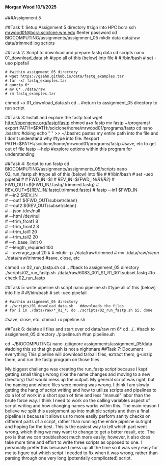 #### Morgan Wood 		10/1/2025
###Assignment 5 

##Task 1: Setup Assignment 5 directory
#sign into HPC bora
ssh mrwood01@bora.sciclone.wm.edu
#enter password
cd BIOCOMPUTING/assignments/assignment_05
mkdir data data/raw data/trimmed log scripts

##Task 2: Script to download and prepare fastq data
cd scripts
nano 01_download_data.sh
#type all of this (below) into file
	# #!/bin/bash
	# set -ueo pipefail

	# #within assignment_05 directory
	# wget https://gzahn.github.io/data/fastq_examples.tar
	# tar -xf fastq_examples.tar
	# gunzip 6*
	# mv 6* ./data/raw
	# rm fastq_examples.tar
chmod +x 01_download_data.sh
cd .. 	#return to assignment_05 directory to run script 

##Task 3: Install and explore the fastp tool
wget http://opengene.org/fastp/fastp
chmod a+x fastp
mv fastp ~/programs/
export PATH=$PATH:/sciclone/home/mrwood01/programs/fastp
cd
nano .bashrc 		#doing echo " " >> ~/.bashrc pastes my entire path into the file and I don't understand why
#type into file: 
	#export PATH=$PATH:/sciclone/home/mrwood01/programs/fastp
	#save, etc to get out of file
fastp --help 		#explore options within this program for understanding

##Task 4: Script to run fastp
cd BIOCOMPUTING/assignments/assignments_05/scripts
nano 02_run_fastp.sh
#type all of this (below) into file
	# #!/bin/bash
	# set -ueo pipefail
	# 
	# FWD_IN=$1
	# REV_IN=${FWD_IN/_R1_/_R2_}
	# FWD_OUT=${FWD_IN/.fastq/.trimmed.fastq}
	# REV_OUT=${REV_IN/.fastq/.trimmed.fastq}
	# fastp --in1 $FWD_IN \
	# --in2 $REV_IN \
	# --out1 ${FWD_OUT/subset/clean} \
	# --out2 ${REV_OUT/subset/clean} \
	# --json /dev/null \
	# --html /dev/null \
	# --trim_front1 8 \
	# --trim_front2 8 \
	# --trim_tail1 20 \
	# --trim_tail2 20 \
	# --n_base_limit 0 \
	# --length_required 100 \
	# --average_qual 20
	# 
	# mkdir -p ./data/raw/trimmed
	# mv ./data/raw/*clean* ./data/raw/trimmed
#save, close, etc

chmod +x 02_run_fastp.sh
cd .. 		#back to assignment_05 directory
./scripts/02_run_fastp.sh ./data/raw/6083_001_S1_R1_001.subset.fastq 	#to check 02_run_fastp

##Task 5: write pipeline.sh script 
nano pipeline.sh
#type all of this (below) into file
	# #!/bin/bash
	# set -ueo pipefail

	# #within assignment_05 directory
	# ./scripts/01_download_data.sh   #downloads the files
	# for i in ./data/raw/*_R1_*; do ./scripts/02_run_fastp.sh $i; done
#save, close, etc.
chmod +x pipeline.sh

##Task 6: delete all files and start over
cd data/raw
rm 6*
cd ../..	#back to assignment_05 directory
./pipeline.sh 	#run pipeline.sh

cd ~/BIOCOMPUTING/
nano .gitignore
assignments/assignment_05/data 		#adding this so that git push is not a nightmare
##Task 7: Document everything
This pipeline will download tarball files, extract them, g-unzip them, and run the fastp program 
on those files. 

My biggest challenge was creating the run_fastp script because I kept getting small things wrong
(like the name changes and moving to a new directory) that would mess up the output. My general 
script was right, but the naming and where files were moving was wrong. I think I am slowly 
getting the hang of script writing and how to utilize scripts and pipelines to do a lot of work 
in a short span of time and less "manual" labor than the brute force way. I think I need to 
work on the calling variables aspect of script writing and how changing names works within this.
The main reason I believe we split this assignment up into multiple scripts and then a final 
pipeline is because it allows us to more easily perform sanity checks on different parts of 
a script, rather than running the entire pipeline outright and hoping for the best. This is the 
easiest way to tell which part went wrong, which thing we may want to change to get a better 
result, etc. The pro is that we can troubleshoot much more easily; however, it also does take 
more time and effort to write three scripts as opposed to one. I personally prefer this because 
I mess up all the time so it was very easy for me to figure out which script I needed to fix 
when it was wrong, rather than parsing through one very long (potentially complicated) script. 
